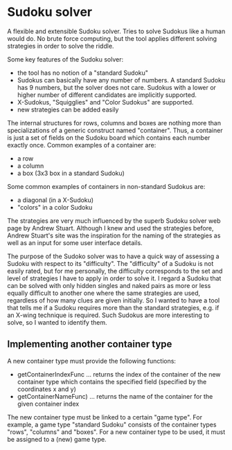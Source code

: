 Sudoku solver
========

A flexible and extensible Sudoku solver. Tries to solve Sudokus like a human would do. No brute force computing, but the tool applies different solving strategies in order to solve the riddle. 

Some key features of the Sudoku solver:

* the tool has no notion of a "standard Sudoku"
* Sudokus can basically have any number of numbers. A standard Sudoku has 9 numbers, but the solver does not care. Sudokus with a lower or higher number of different candidates are implicitly supported.
* X-Sudokus, "Squigglies" and "Color Sudokus" are supported.
* new strategies can be added easily

The internal structures for rows, columns and boxes are nothing more than specializations of a generic construct named "container". Thus, a container is just a set of fields on the Sudoku board which contains each number exactly once. Common examples of a container are:

* a row
* a column
* a box (3x3 box in a standard Sudoku)

Some common examples of containers in non-standard Sudokus are:

* a diagonal (in a X-Sudoku)
* "colors" in a color Sudoku

The strategies are very much influenced by the superb Sudoku solver web page by Andrew Stuart. Although I knew and used the strategies before, Andrew Stuart's site was the inspiration for the naming of the strategies as well as an input for some user interface details.

The purpose of the Sudoko solver was to have a quick way of assessing a Sudoku with respect to its "difficulty". The "difficulty" of a Sudoku is not easily rated, but for me personally, the difficulty corresponds to the set and level of strategies I have to apply in order to solve it. I regard a Sudoku that can be solved with only hidden singles and naked pairs as more or less equally difficult to another one where the same strategies are used, regardless of how many clues are given initially. So I wanted to have a tool that tells me if a Sudoku requires more than the standard strategies, e.g. if an X-wing technique is required. Such Sudokus are more interesting to solve, so I wanted to identify them.

## Implementing another container type

A new container type must provide the following functions:

* getContainerIndexFunc ... returns the index of the container of the new container type which contains the specified field (specified by the coordinates x and y)
* getContainerNameFunc) ... returns the name of the container for the given container index

The new container type must be linked to a certain "game type". For example, a game type "standard Sudoku" consists of the container types "rows", "columns" and "boxes". For a new container type to be used, it must be assigned to a (new) game type.